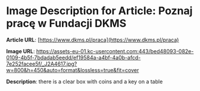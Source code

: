 # Image Description for Article: Poznaj pracę w Fundacji DKMS
**Article URL**: [https://www.dkms.pl/praca](https://www.dkms.pl/praca)

**Image URL**: https://assets-eu-01.kc-usercontent.com:443/bed48093-082e-0109-4b5f-7bdadab5eedd/ef19584a-a4bf-4a0b-afcd-7e252facee5f/_J2A4617.jpg?w=800&h=450&auto=format&lossless=true&fit=cover

**Description**: there is a clear box with coins and a key on a table

